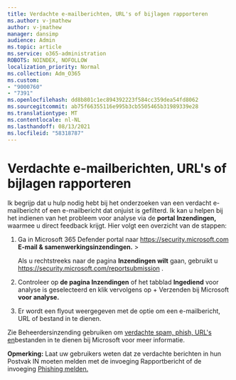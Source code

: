 ```yaml
---
title: Verdachte e-mailberichten, URL's of bijlagen rapporteren
ms.author: v-jmathew
author: v-jmathew
manager: dansimp
audience: Admin
ms.topic: article
ms.service: o365-administration
ROBOTS: NOINDEX, NOFOLLOW
localization_priority: Normal
ms.collection: Adm_O365
ms.custom:
- "9000760"
- "7391"
ms.openlocfilehash: dd8b801c1ec894392223f584cc359dea54fd8062
ms.sourcegitcommit: ab75f66355116e995b3cb5505465b31989339e28
ms.translationtype: MT
ms.contentlocale: nl-NL
ms.lasthandoff: 08/13/2021
ms.locfileid: "58318787"
---
```

# <a name="report-suspicious-emails-urls-or-attachments"></a>Verdachte e-mailberichten, URL's of bijlagen rapporteren

Ik begrijp dat u hulp nodig hebt bij het onderzoeken van een verdacht e-mailbericht of een e-mailbericht dat onjuist is gefilterd. Ik kan u helpen bij het indienen van het probleem voor analyse via de **portal Inzendingen,** waarmee u direct feedback krijgt. Hier volgt een overzicht van de stappen:

1. Ga in Microsoft 365 Defender portal naar <https://security.microsoft.com> **E-mail & samenwerkingsinzendingen.** \> 

   Als u rechtstreeks naar de pagina **Inzendingen wilt** gaan, gebruikt u <https://security.microsoft.com/reportsubmission> .

2. Controleer op **de pagina Inzendingen** of het tabblad **Ingediend** voor analyse is geselecteerd en klik vervolgens op + Verzenden bij Microsoft **voor analyse.**

3. Er wordt een flyout weergegeven met de optie om een e-mailbericht, URL of bestand in te dienen.

Zie Beheerdersinzending gebruiken om [verdachte spam, phish, URL's en](https://docs.microsoft.com/microsoft-365/security/office-365-security/admin-submission)bestanden in te dienen bij Microsoft voor meer informatie.

**Opmerking:** Laat uw gebruikers weten dat ze verdachte berichten in hun Postvak IN moeten melden met de invoeging Rapportbericht of de invoeging [Phishing melden.](https://docs.microsoft.com/microsoft-365/security/office-365-security/enable-the-report-message-add-in)

